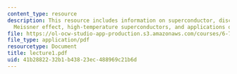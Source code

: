 ```yaml
---
content_type: resource
description: This resource includes information on superconductor, discovery of superconductivity,
  Meissner effect, high-temperature superconductors, and applications of superconductors.
file: https://ol-ocw-studio-app-production.s3.amazonaws.com/courses/6-763-applied-superconductivity-fall-2005/41b2882232b1b43823ec488969c21b6d_lecture1.pdf
file_type: application/pdf
resourcetype: Document
title: lecture1.pdf
uid: 41b28822-32b1-b438-23ec-488969c21b6d
---
```

